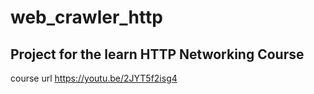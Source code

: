 # web_crawler_http
## Project for the learn HTTP Networking Course
course url
https://youtu.be/2JYT5f2isg4
